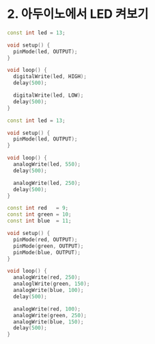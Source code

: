 # 2. 아두이노에서 LED 켜보기

```cpp title="led-blink.ino" linenums="1" hl_lines="1"
const int led = 13;

void setup() {
  pinMode(led, OUTPUT);
}

void loop() {
  digitalWrite(led, HIGH);
  delay(500);

  digitalWrite(led, LOW);
  delay(500);
}
```

```cpp title="led-analog.ino" linenums="1" hl_lines="1"
const int led = 13;

void setup() {
  pinMode(led, OUTPUT);
}

void loop() {
  analogWrite(led, 550);
  delay(500);

  analogWrite(led, 250);
  delay(500);
}
```

```cpp title="led3color.ino" linenums="1" hl_lines="1"
const int red   = 9;
const int green = 10;
const int blue  = 11;

void setup() {
  pinMode(red, OUTPUT);
  pinMode(green, OUTPUT);
  pinMode(blue, OUTPUT);
}

void loop() {
  analogWrite(red, 250);
  analoglWrite(green, 150);
  analogWrite(blue, 100);
  delay(500);

  analogWrite(red, 100);
  analogWrite(green, 250);
  analogWrite(blue, 150);
  delay(500);
}
```
